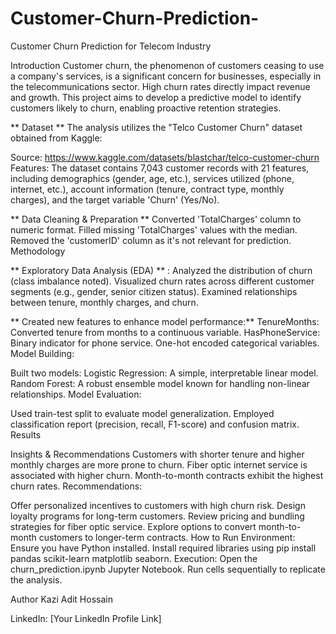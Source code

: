 # Customer-Churn-Prediction-
Customer Churn Prediction for Telecom Industry

Introduction
Customer churn, the phenomenon of customers ceasing to use a company's services, is a significant concern for businesses, especially in the telecommunications sector. High churn rates directly impact revenue and growth. This project aims to develop a predictive model to identify customers likely to churn, enabling proactive retention strategies.

** Dataset **
The analysis utilizes the "Telco Customer Churn" dataset obtained from Kaggle:

Source: https://www.kaggle.com/datasets/blastchar/telco-customer-churn   
Features: The dataset contains 7,043 customer records with 21 features, including demographics (gender, age, etc.), services utilized (phone, internet, etc.), account information (tenure, contract type, monthly charges), and the target variable 'Churn' (Yes/No).


** Data Cleaning & Preparation **
Converted 'TotalCharges' column to numeric format.
Filled missing 'TotalCharges' values with the median.
Removed the 'customerID' column as it's not relevant for prediction.
Methodology


** Exploratory Data Analysis (EDA) ** :
Analyzed the distribution of churn (class imbalance noted).
Visualized churn rates across different customer segments (e.g., gender, senior citizen status).
Examined relationships between tenure, monthly charges, and churn.



** Created new features to enhance model performance:** 
TenureMonths: Converted tenure from months to a continuous variable.
HasPhoneService: Binary indicator for phone service.
One-hot encoded categorical variables.
Model Building:

Built two models:
Logistic Regression: A simple, interpretable linear model.
Random Forest: A robust ensemble model known for handling non-linear relationships.
Model Evaluation:

Used train-test split to evaluate model generalization.
Employed classification report (precision, recall, F1-score) and confusion matrix.
Results


Insights & Recommendations
Customers with shorter tenure and higher monthly charges are more prone to churn.
Fiber optic internet service is associated with higher churn.
Month-to-month contracts exhibit the highest churn rates.
Recommendations:

Offer personalized incentives to customers with high churn risk.
Design loyalty programs for long-term customers.
Review pricing and bundling strategies for fiber optic service.
Explore options to convert month-to-month customers to longer-term contracts.
How to Run
Environment:
Ensure you have Python installed.
Install required libraries using pip install pandas scikit-learn matplotlib seaborn.
Execution:
Open the churn_prediction.ipynb Jupyter Notebook.
Run cells sequentially to replicate the analysis.

Author
Kazi Adit Hossain

LinkedIn: [Your LinkedIn Profile Link]
